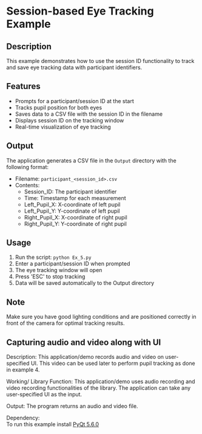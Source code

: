 # Session-based Eye Tracking Example

## Description

This example demonstrates how to use the session ID functionality to track and save eye tracking data with participant identifiers.

## Features

- Prompts for a participant/session ID at the start
- Tracks pupil position for both eyes
- Saves data to a CSV file with the session ID in the filename
- Displays session ID on the tracking window
- Real-time visualization of eye tracking

## Output

The application generates a CSV file in the `Output` directory with the following format:

- Filename: `participant_<session_id>.csv`
- Contents:
  - Session_ID: The participant identifier
  - Time: Timestamp for each measurement
  - Left_Pupil_X: X-coordinate of left pupil
  - Left_Pupil_Y: Y-coordinate of left pupil
  - Right_Pupil_X: X-coordinate of right pupil
  - Right_Pupil_Y: Y-coordinate of right pupil

## Usage

1. Run the script: `python Ex_5.py`
2. Enter a participant/session ID when prompted
3. The eye tracking window will open
4. Press 'ESC' to stop tracking
5. Data will be saved automatically to the Output directory

## Note

Make sure you have good lighting conditions and are positioned correctly in front of the camera for optimal tracking results.

## Capturing audio and video along with UI

Description: This application/demo records audio and video on user-specified UI. This video can be used later to perform pupil tracking as done in example 4.<br>

Working/ Library Function: This application/demo uses audio recording and video recording functionalities of the library. The application can take any user-specified UI as the input.<br>

Output: The program returns an audio and video file.

Dependency:<br>
To run this example install [PyQt 5.6.0](https://anaconda.org/conda-forge/pyqt/)
